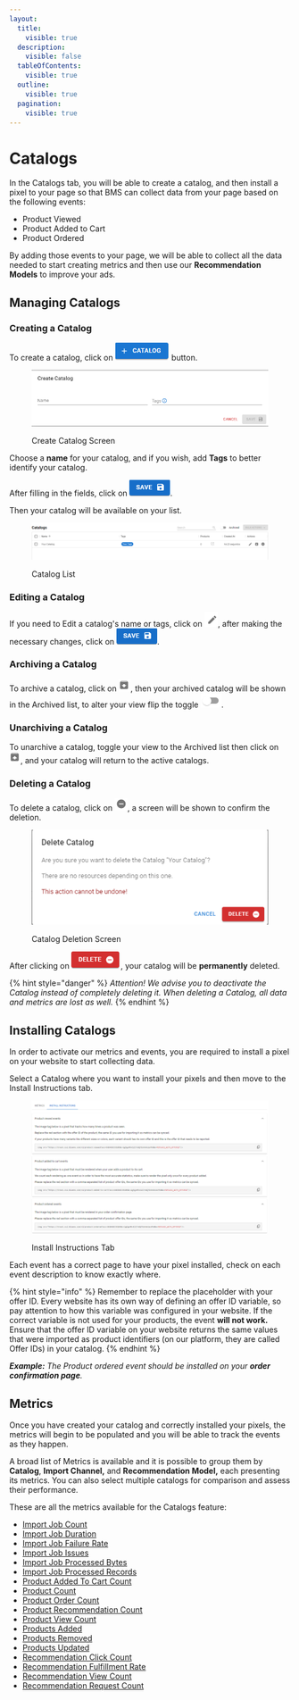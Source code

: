 ```yaml
---
layout:
  title:
    visible: true
  description:
    visible: false
  tableOfContents:
    visible: true
  outline:
    visible: true
  pagination:
    visible: true
---
```


# Catalogs

In the Catalogs tab, you will be able to create a catalog, and then install a pixel to your page so that BMS can collect data from your page based on the following events:

* Product Viewed
* Product Added to Cart
* Product Ordered

By adding those events to your page, we will be able to collect all the data needed to start creating metrics and then use our **Recommendation Models** to improve your ads.

## Managing Catalogs

### Creating a Catalog

To create a catalog, click on <img src="../../.gitbook/assets/image (16) (6) (1).png" alt="Create Catalog" data-size="line"> button.

<figure><img src="../../.gitbook/assets/image (17) (6) (1).png" alt="" width="539"><figcaption><p>Create Catalog Screen</p></figcaption></figure>

Choose a **name** for your catalog, and if you wish, add **Tags** to better identify your catalog.

After filling in the fields, click on <img src="../../.gitbook/assets/image (18) (6) (1).png" alt="Save" data-size="line">.

Then your catalog will be available on your list.

<figure><img src="../../.gitbook/assets/image (19) (6) (1).png" alt=""><figcaption><p>Catalog List</p></figcaption></figure>

### Editing a Catalog

If you need to Edit a catalog's name or tags, click on <img src="../../.gitbook/assets/image (20) (4) (1) (1).png" alt="Edit" data-size="line">, after making the necessary changes, click on <img src="../../.gitbook/assets/image (21) (2) (1) (1).png" alt="Save" data-size="line">.

### Archiving a Catalog

To archive a catalog, click on <img src="../../.gitbook/assets/image (22) (2) (1) (1).png" alt="Archive" data-size="line">, then your archived catalog will be shown in the Archived list, to alter your view flip the toggle <img src="../../.gitbook/assets/image (23) (2) (1) (1).png" alt="Toggle" data-size="line">.

### Unarchiving a Catalog

To unarchive a catalog, toggle your view to the Archived list then click on <img src="../../.gitbook/assets/image (24) (2) (1) (1).png" alt="Unarchive" data-size="line">, and your catalog will return to the active catalogs.

### Deleting a Catalog

To delete a catalog, click on <img src="../../.gitbook/assets/image (25) (2) (1).png" alt="Delete" data-size="line">, a screen will be shown to confirm the deletion.

<figure><img src="../../.gitbook/assets/image (26) (2) (1).png" alt=""><figcaption><p>Catalog Deletion Screen</p></figcaption></figure>

After clicking on <img src="../../.gitbook/assets/image (27) (2) (1).png" alt="Delete" data-size="line">, your catalog will be **permanently** deleted.

{% hint style="danger" %}
_Attention! We advise you to deactivate the Catalog instead of completely deleting it. When deleting a Catalog, all data and metrics are lost as well._
{% endhint %}

## Installing Catalogs&#x20;

In order to activate our metrics and events, you are required to install a pixel on your website to start collecting data.

Select a Catalog where you want to install your pixels and then move to the Install Instructions tab.

<figure><img src="../../.gitbook/assets/image (105).png" alt=""><figcaption><p>Install Instructions Tab</p></figcaption></figure>

Each event has a correct page to have your pixel installed, check on each event description to know exactly where.

{% hint style="info" %}
Remember to replace the placeholder with your offer ID. Every website has its own way of defining an offer ID variable, so pay attention to how this variable was configured in your website. If the correct variable is not used for your products, the event **will not work.** Ensure that the offer ID variable on your website returns the same values that were imported as product identifiers (on our platform, they are called Offer IDs) in your catalog.
{% endhint %}

_**Example:** The Product ordered event should be installed on your **order confirmation page**._

## Metrics

Once you have created your catalog and correctly installed your pixels, the metrics will begin to be populated and you will be able to track the events as they happen.

A broad list of Metrics is available and it is possible to group them by **Catalog**, **Import Channel,** and **Recommendation Model,** each presenting its metrics. You can also select multiple catalogs for comparison and assess their performance.

These are all the metrics available for the Catalogs feature:

* [Import Job Count](cs2-metrics.md#import-job-count)
* [Import Job Duration](cs2-metrics.md#import-job-duration)
* [Import Job Failure Rate](cs2-metrics.md#import-job-failure-rate)
* [Import Job Issues](cs2-metrics.md#import-job-issues)
* [Import Job Processed Bytes](cs2-metrics.md#import-job-processed-bytes)
* [Import Job Processed Records](cs2-metrics.md#import-job-processed-records)
* [Product Added To Cart Count](cs2-metrics.md#product-added-to-cart-count)
* [Product Count](cs2-metrics.md#product-count)
* [Product Order Count](cs2-metrics.md#product-order-count)
* [Product Recommendation Count](cs2-metrics.md#product-recommendation-count)
* [Product View Count](cs2-metrics.md#product-view-count)
* [Products Added](cs2-metrics.md#products-added)
* [Products Removed](cs2-metrics.md#products-removed)
* [Products Updated](cs2-metrics.md#products-updated)
* [Recommendation Click Count](cs2-metrics.md#recommendation-click-count)
* [Recommendation Fulfillment Rate](cs2-metrics.md#recommendation-fulfillment-rate)
* [Recommendation View Count](cs2-metrics.md#recommendation-view-count)
* [Recommendation Request Count](cs2-metrics.md#recommendation-request-count)
